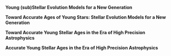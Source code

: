 __Young (sub)Stellar Evolution Models for a New Generation__

__Toward Accurate Ages of Young Stars: Stellar Evolution Models for a New Generation__

__Toward Accurate Young Stellar Ages in the Era of High Precision Astrophysics__

__Accurate Young Stellar Ages in the Era of High Precision Astrophysics__
